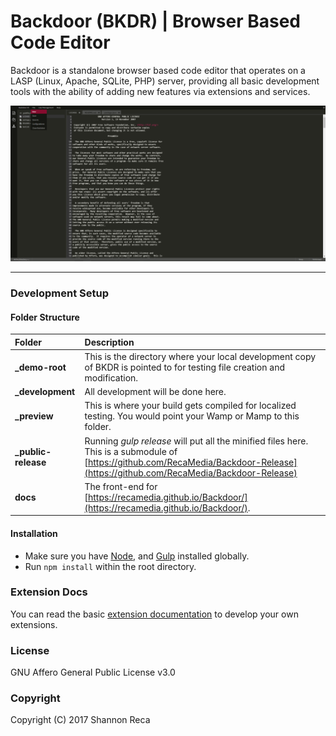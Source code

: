 # Backdoor (BKDR) | Browser Based Code Editor

Backdoor is a standalone browser based code editor that operates on a LASP (Linux, Apache, SQLite, PHP) server, providing all basic development tools with the ability of adding new features via extensions and services.

![Backdoor][screenshot]

----

### Development Setup

#### Folder Structure

| Folder          | Description  |
|:----------------|:-------------|
| **\_demo-root** | This is the directory where your local development copy of BKDR is pointed to for testing file creation and modification. |
| **\_development**     | All development will be done here. |
| **\_preview** | This is where your build gets compiled for localized testing. You would point your Wamp or Mamp to this folder. |
| **\_public-release** | Running _gulp release_ will put all the minified files here. This is a submodule of [https://github.com/RecaMedia/Backdoor-Release](https://github.com/RecaMedia/Backdoor-Release)|
| **docs** | The front-end for [https://recamedia.github.io/Backdoor/](https://recamedia.github.io/Backdoor/). |

#### Installation

* Make sure you have [Node](https://nodejs.org/en/), and [Gulp](https://www.npmjs.com/package/gulp) installed globally.
* Run `npm install` within the root directory.

### Extension Docs

You can read the basic [extension documentation](https://backdoor.gitbooks.io/extensions/content/) to develop your own extensions.

### License

GNU Affero General Public License v3.0

### Copyright

Copyright (C) 2017 Shannon Reca

[screenshot]: /screenshot_v2-2.png "Backdoor v2"
